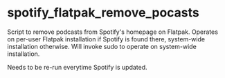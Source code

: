 # spotify_flatpak_remove_pocasts

Script to remove podcasts from Spotify's homepage on Flatpak. Operates on per-user Flatpak installation if Spotify is found there, system-wide installation otherwise. Will invoke sudo to operate on system-wide installation.

Needs to be re-run everytime Spotify is updated.
